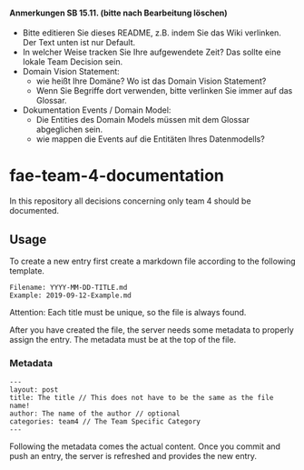 #### Anmerkungen SB 15.11. (bitte nach Bearbeitung löschen)
* Bitte editieren Sie dieses README, z.B. indem Sie das Wiki verlinken. Der Text unten ist nur Default. 
* In welcher Weise tracken Sie Ihre aufgewendete Zeit? Das sollte eine lokale Team Decision sein. 
* Domain Vision Statement: 
    * wie heißt Ihre Domäne? Wo ist das Domain Vision Statement?
    * Wenn Sie Begriffe dort verwenden, bitte verlinken Sie immer auf das Glossar. 
* Dokumentation Events / Domain Model:
    * Die Entities des Domain Models müssen mit dem Glossar abgeglichen sein. 
    * wie mappen die Events auf die Entitäten Ihres Datenmodells?

# fae-team-4-documentation

In this repository all decisions concerning only team 4 should be documented.

## Usage
To create a new entry first create a markdown file according to the following template.

```
Filename: YYYY-MM-DD-TITLE.md
Example: 2019-09-12-Example.md
```

Attention: Each title must be unique, so the file is always found.

After you have created the file, the server needs some metadata to properly assign the entry. The metadata must be at the top of the file.

### Metadata
```
---
layout: post
title: The title // This does not have to be the same as the file name!
author: The name of the author // optional
categories: team4 // The Team Specific Category
---
```

Following the metadata comes the actual content. Once you commit and push an entry, the server is refreshed and provides the new entry.

